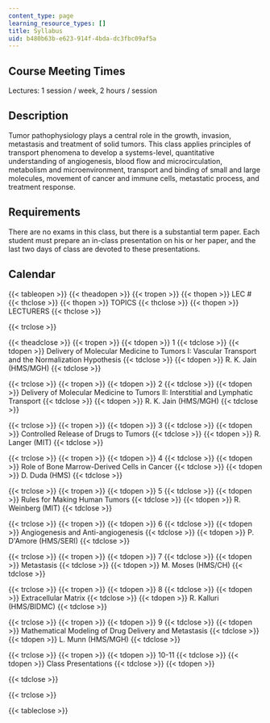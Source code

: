 ```yaml
---
content_type: page
learning_resource_types: []
title: Syllabus
uid: b480b63b-e623-914f-4bda-dc3fbc09af5a
---
```


Course Meeting Times
--------------------

Lectures: 1 session / week, 2 hours / session

Description
-----------

Tumor pathophysiology plays a central role in the growth, invasion, metastasis and treatment of solid tumors. This class applies principles of transport phenomena to develop a systems-level, quantitative understanding of angiogenesis, blood flow and microcirculation, metabolism and microenvironment, transport and binding of small and large molecules, movement of cancer and immune cells, metastatic process, and treatment response.

Requirements
------------

There are no exams in this class, but there is a substantial term paper. Each student must prepare an in-class presentation on his or her paper, and the last two days of class are devoted to these presentations.

Calendar
--------

{{< tableopen >}}
{{< theadopen >}}
{{< tropen >}}
{{< thopen >}}
LEC #
{{< thclose >}}
{{< thopen >}}
TOPICS
{{< thclose >}}
{{< thopen >}}
LECTURERS
{{< thclose >}}

{{< trclose >}}

{{< theadclose >}}
{{< tropen >}}
{{< tdopen >}}
1
{{< tdclose >}}
{{< tdopen >}}
Delivery of Molecular Medicine to Tumors I: Vascular Transport and the Normalization Hypothesis
{{< tdclose >}}
{{< tdopen >}}
R. K. Jain (HMS/MGH)
{{< tdclose >}}

{{< trclose >}}
{{< tropen >}}
{{< tdopen >}}
2
{{< tdclose >}}
{{< tdopen >}}
Delivery of Molecular Medicine to Tumors II: Interstitial and Lymphatic Transport
{{< tdclose >}}
{{< tdopen >}}
R. K. Jain (HMS/MGH)
{{< tdclose >}}

{{< trclose >}}
{{< tropen >}}
{{< tdopen >}}
3
{{< tdclose >}}
{{< tdopen >}}
Controlled Release of Drugs to Tumors
{{< tdclose >}}
{{< tdopen >}}
R. Langer (MIT)
{{< tdclose >}}

{{< trclose >}}
{{< tropen >}}
{{< tdopen >}}
4
{{< tdclose >}}
{{< tdopen >}}
Role of Bone Marrow-Derived Cells in Cancer
{{< tdclose >}}
{{< tdopen >}}
D. Duda (HMS)
{{< tdclose >}}

{{< trclose >}}
{{< tropen >}}
{{< tdopen >}}
5
{{< tdclose >}}
{{< tdopen >}}
Rules for Making Human Tumors
{{< tdclose >}}
{{< tdopen >}}
R. Weinberg (MIT)
{{< tdclose >}}

{{< trclose >}}
{{< tropen >}}
{{< tdopen >}}
6
{{< tdclose >}}
{{< tdopen >}}
Angiogenesis and Anti-angiogenesis
{{< tdclose >}}
{{< tdopen >}}
P. D'Amore (HMS/SERI)
{{< tdclose >}}

{{< trclose >}}
{{< tropen >}}
{{< tdopen >}}
7
{{< tdclose >}}
{{< tdopen >}}
Metastasis
{{< tdclose >}}
{{< tdopen >}}
M. Moses (HMS/CH)
{{< tdclose >}}

{{< trclose >}}
{{< tropen >}}
{{< tdopen >}}
8
{{< tdclose >}}
{{< tdopen >}}
Extracellular Matrix
{{< tdclose >}}
{{< tdopen >}}
R. Kalluri (HMS/BIDMC)
{{< tdclose >}}

{{< trclose >}}
{{< tropen >}}
{{< tdopen >}}
9
{{< tdclose >}}
{{< tdopen >}}
Mathematical Modeling of Drug Delivery and Metastasis
{{< tdclose >}}
{{< tdopen >}}
L. Munn (HMS/MGH)
{{< tdclose >}}

{{< trclose >}}
{{< tropen >}}
{{< tdopen >}}
10-11
{{< tdclose >}}
{{< tdopen >}}
Class Presentations
{{< tdclose >}}
{{< tdopen >}}

{{< tdclose >}}

{{< trclose >}}

{{< tableclose >}}